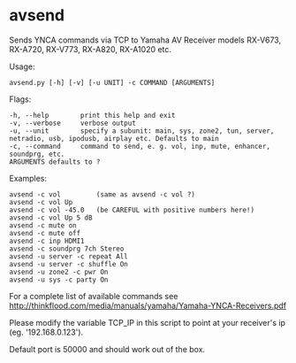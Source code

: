 avsend
======

Sends YNCA commands via TCP to Yamaha AV Receiver models RX-V673, RX-A720, RX-V773, RX-A820, RX-A1020 etc.

Usage:

    avsend.py [-h] [-v] [-u UNIT] -c COMMAND [ARGUMENTS] 

Flags:

    -h, --help        print this help and exit
    -v, --verbose     verbose output
    -u, --unit        specify a subunit: main, sys, zone2, tun, server, netradio, usb, ipodusb, airplay etc. Defaults to main
    -c, --command     command to send, e. g. vol, inp, mute, enhancer, soundprg, etc.
    ARGUMENTS defaults to ?

Examples:

    avsend -c vol         (same as avsend -c vol ?)
    avsend -c vol Up
    avsend -c vol -45.0   (be CAREFUL with positive numbers here!)
    avsend -c vol Up 5 dB
    avsend -c mute on
    avsend -c mute off
    avsend -c inp HDMI1
    avsend -c soundprg 7ch Stereo
    avsend -u server -c repeat All
    avsend -u server -c shuffle On
    avsend -u zone2 -c pwr On
    avsend -u sys -c party On

For a complete list of available commands see http://thinkflood.com/media/manuals/yamaha/Yamaha-YNCA-Receivers.pdf

Please modify the variable TCP_IP in this script to point at your receiver's ip (eg. '192.168.0.123').

Default port is 50000 and should work out of the box.
